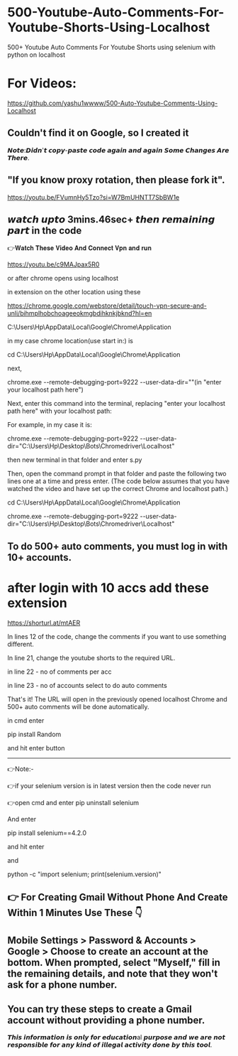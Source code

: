 # 500-Youtube-Auto-Comments-For-Youtube-Shorts-Using-Localhost
500+ Youtube Auto Comments For Youtube Shorts using selenium with python on localhost

# For Videos:

https://github.com/yashu1wwww/500-Auto-Youtube-Comments-Using-Localhost

## Couldn't find it on Google, so I created it

𝙉𝙤𝙩𝙚:𝘿𝙞𝙙𝙣'𝙩 𝙘𝙤𝙥𝙮-𝙥𝙖𝙨𝙩𝙚 𝙘𝙤𝙙𝙚 𝙖𝙜𝙖𝙞𝙣 𝙖𝙣𝙙 𝙖𝙜𝙖𝙞𝙣 𝙎𝙤𝙢𝙚 𝘾𝙝𝙖𝙣𝙜𝙚𝙨 𝘼𝙧𝙚 𝙏𝙝𝙚𝙧𝙚.

## "If you know proxy rotation, then please fork it".

https://youtu.be/FVumnHy5Tzo?si=W7BmUHNTT7SbBW1e

## 𝙬𝙖𝙩𝙘𝙝 𝙪𝙥𝙩𝙤 3mins.46sec+ 𝙩𝙝𝙚𝙣 𝙧𝙚𝙢𝙖𝙞𝙣𝙞𝙣𝙜 𝙥𝙖𝙧𝙩 in the code

👉𝐖𝐚𝐭𝐜𝐡 𝐓𝐡𝐞𝐬𝐞 𝐕𝐢𝐝𝐞𝐨 𝐀𝐧𝐝 𝐂𝐨𝐧𝐧𝐞𝐜𝐭 𝐕𝐩𝐧 𝐚𝐧𝐝 𝐫𝐮𝐧

https://youtu.be/c9MAJpax5R0

or after chrome opens using localhost

in extension on the other location using these

https://chrome.google.com/webstore/detail/touch-vpn-secure-and-unli/bihmplhobchoageeokmgbdihknkjbknd?hl=en

C:\Users\Hp\AppData\Local\Google\Chrome\Application

in my case chrome location(use start in:) is

cd C:\Users\Hp\AppData\Local\Google\Chrome\Application

next,

chrome.exe --remote-debugging-port=9222 --user-data-dir=""(in "enter your localhost path here")

Next, enter this command into the terminal, replacing "enter your localhost path here" with your localhost path:

For example, in my case it is:

chrome.exe --remote-debugging-port=9222 --user-data-dir="C:\Users\Hp\Desktop\Bots\Chromedriver\Localhost"

then new terminal in that folder and enter s.py

Then, open the command prompt in that folder and paste the following two lines one at a time and press enter. (The code below assumes that you have watched the video and have set up the correct Chrome and localhost path.)

cd C:\Users\Hp\AppData\Local\Google\Chrome\Application

chrome.exe --remote-debugging-port=9222 --user-data-dir="C:\Users\Hp\Desktop\Bots\Chromedriver\Localhost"

## To do 500+ auto comments, you must log in with 10+ accounts.

# after login with 10 accs add these extension
https://shorturl.at/mtAER

In lines 12 of the code, change the comments if you want to use something different.

In line 21, change the youtube shorts to the required URL.

in line 22 - no of comments per acc

in line 23 - no of accounts select to do auto comments

That's it! The URL will open in the previously opened localhost Chrome and 500+ auto comments will be done automatically.

in cmd enter

pip install Random

and hit enter button

-------------------------------------------------------------------------------------------------------------------------

👉Note:-

👉if your selenium version is in latest version then the code never run

👉open cmd and enter pip uninstall selenium

And enter

pip install selenium==4.2.0

and hit enter

and

python -c "import selenium; print(selenium.version)"


## 👉 For Creating Gmail Without Phone And Create Within 1 Minutes Use These 👇

## Mobile Settings > Password & Accounts > Google > Choose to create an account at the bottom. When prompted, select "Myself," fill in the remaining details, and note that they won't ask for a phone number.

## You can try these steps to create a Gmail account without providing a phone number.


𝙏𝙝𝙞𝙨 𝙞𝙣𝙛𝙤𝙧𝙢𝙖𝙩𝙞𝙤𝙣 𝙞𝙨 𝙤𝙣𝙡𝙮 𝙛𝙤𝙧 𝙚𝙙𝙪𝙘𝙖𝙩𝙞𝙤𝙣al 𝙥𝙪𝙧𝙥𝙤𝙨𝙚 𝙖𝙣𝙙 𝙬𝙚 𝙖𝙧𝙚 𝙣𝙤𝙩 𝙧𝙚𝙨𝙥𝙤𝙣𝙨𝙞𝙗𝙡𝙚 𝙛𝙤𝙧 𝙖𝙣𝙮 𝙠𝙞𝙣𝙙 𝙤𝙛 𝙞𝙡𝙡𝙚𝙜𝙖𝙡 𝙖𝙘𝙩𝙞𝙫𝙞𝙩𝙮 𝙙𝙤𝙣𝙚 𝙗𝙮 𝙩𝙝𝙞𝙨 𝙩𝙤𝙤𝙡.
